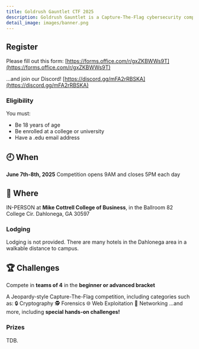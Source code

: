 ```yaml
---
title: Goldrush Gauntlet CTF 2025
description: Goldrush Gauntlet is a Capture-The-Flag cybersecurity competition hosted by the CyberHawks at the University of North Georgia.
detail_image: images/banner.png
---
```


## Register

Please fill out this form:
[https://forms.office.com/r/gxZKBWWs9T](https://forms.office.com/r/gxZKBWWs9T)

...and join our Discord!
[https://discord.gg/mFA2rRBSKA](https://discord.gg/mFA2rRBSKA)

### Eligibility

You must:
* Be 18 years of age
* Be enrolled at a college or university
* Have a .edu email address

## 🕘 When

**June 7th-8th, 2025**
Competition opens 9AM and closes 5PM each day

## 📌 Where

IN-PERSON at **Mike Cottrell College of Business**, in the Ballroom
82 College Cir.
Dahlonega, GA 30597

### Lodging

Lodging is not provided. There are many hotels in the
Dahlonega area in a walkable distance to campus.


## 🏆 Challenges

Compete in **teams of 4** in the **beginner or advanced bracket**

A Jeopardy-style Capture-The-Flag competition, including categories such as:
    🔒 Cryptography
    🕵️ Forensics
    🌐 Web Exploitation
    📡 Networking
...and more, including **special hands-on challenges!**

### Prizes

TDB.
